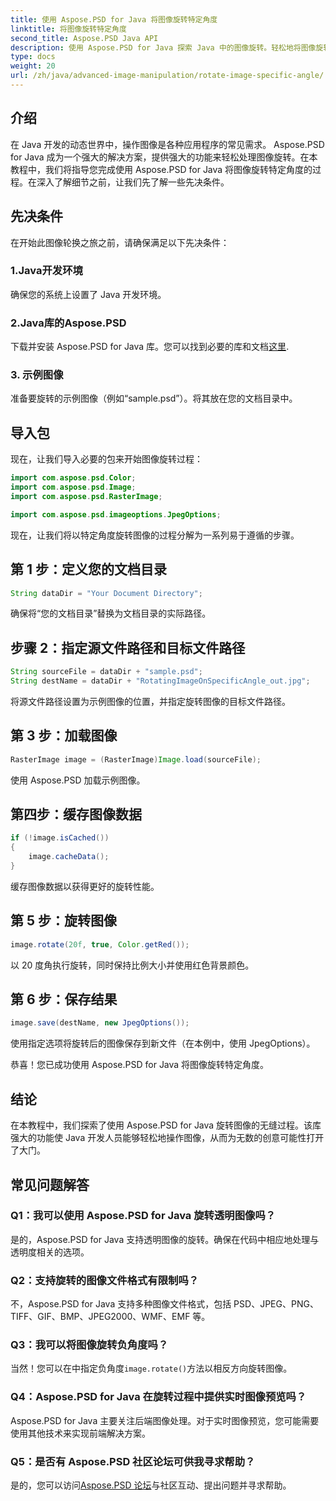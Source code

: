 ```yaml
---
title: 使用 Aspose.PSD for Java 将图像旋转特定角度
linktitle: 将图像旋转特定角度
second_title: Aspose.PSD Java API
description: 使用 Aspose.PSD for Java 探索 Java 中的图像旋转。轻松地将图像旋转到特定角度。
type: docs
weight: 20
url: /zh/java/advanced-image-manipulation/rotate-image-specific-angle/
---
```

## 介绍

在 Java 开发的动态世界中，操作图像是各种应用程序的常见需求。 Aspose.PSD for Java 成为一个强大的解决方案，提供强大的功能来轻松处理图像旋转。在本教程中，我们将指导您完成使用 Aspose.PSD for Java 将图像旋转特定角度的过程。在深入了解细节之前，让我们先了解一些先决条件。

## 先决条件

在开始此图像轮换之旅之前，请确保满足以下先决条件：

### 1.Java开发环境
确保您的系统上设置了 Java 开发环境。

### 2.Java库的Aspose.PSD
下载并安装 Aspose.PSD for Java 库。您可以找到必要的库和文档[这里](https://reference.aspose.com/psd/java/).

### 3. 示例图像
准备要旋转的示例图像（例如“sample.psd”）。将其放在您的文档目录中。

## 导入包

现在，让我们导入必要的包来开始图像旋转过程：

```java
import com.aspose.psd.Color;
import com.aspose.psd.Image;
import com.aspose.psd.RasterImage;

import com.aspose.psd.imageoptions.JpegOptions;
```

现在，让我们将以特定角度旋转图像的过程分解为一系列易于遵循的步骤。

## 第 1 步：定义您的文档目录

```java
String dataDir = "Your Document Directory";
```

确保将“您的文档目录”替换为文档目录的实际路径。

## 步骤 2：指定源文件路径和目标文件路径

```java
String sourceFile = dataDir + "sample.psd";
String destName = dataDir + "RotatingImageOnSpecificAngle_out.jpg";
```

将源文件路径设置为示例图像的位置，并指定旋转图像的目标文件路径。

## 第 3 步：加载图像

```java
RasterImage image = (RasterImage)Image.load(sourceFile);
```

使用 Aspose.PSD 加载示例图像。

## 第四步：缓存图像数据

```java
if (!image.isCached())
{
    image.cacheData();
}
```

缓存图像数据以获得更好的旋转性能。

## 第 5 步：旋转图像

```java
image.rotate(20f, true, Color.getRed());
```

以 20 度角执行旋转，同时保持比例大小并使用红色背景颜色。

## 第 6 步：保存结果

```java
image.save(destName, new JpegOptions());
```

使用指定选项将旋转后的图像保存到新文件（在本例中，使用 JpegOptions）。

恭喜！您已成功使用 Aspose.PSD for Java 将图像旋转特定角度。

## 结论

在本教程中，我们探索了使用 Aspose.PSD for Java 旋转图像的无缝过程。该库强大的功能使 Java 开发人员能够轻松地操作图像，从而为无数的创意可能性打开了大门。

## 常见问题解答

### Q1：我可以使用 Aspose.PSD for Java 旋转透明图像吗？

是的，Aspose.PSD for Java 支持透明图像的旋转。确保在代码中相应地处理与透明度相关的选项。

### Q2：支持旋转的图像文件格式有限制吗？

不，Aspose.PSD for Java 支持多种图像文件格式，包括 PSD、JPEG、PNG、TIFF、GIF、BMP、JPEG2000、WMF、EMF 等。

### Q3：我可以将图像旋转负角度吗？

当然！您可以在中指定负角度`image.rotate()`方法以相反方向旋转图像。

### Q4：Aspose.PSD for Java 在旋转过程中提供实时图像预览吗？

Aspose.PSD for Java 主要关注后端图像处理。对于实时图像预览，您可能需要使用其他技术来实现前端解决方案。

### Q5：是否有 Aspose.PSD 社区论坛可供我寻求帮助？

是的，您可以访问[Aspose.PSD 论坛](https://forum.aspose.com/c/psd/34)与社区互动、提出问题并寻求帮助。